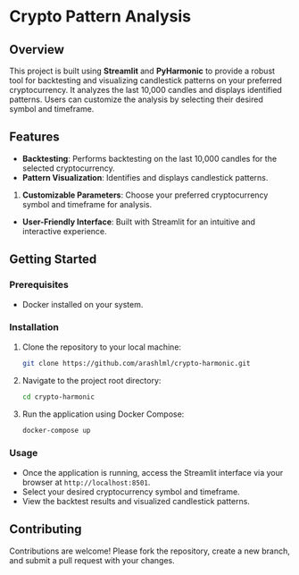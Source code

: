# Crypto Pattern Analysis

## Overview

This project is built using **Streamlit** and **PyHarmonic** to provide a robust tool for backtesting and visualizing candlestick patterns on your preferred cryptocurrency. It analyzes the last 10,000 candles and displays identified patterns. Users can customize the analysis by selecting their desired symbol and timeframe.

## Features

- **Backtesting**: Performs backtesting on the last 10,000 candles for the selected cryptocurrency.
- **Pattern Visualization**: Identifies and displays candlestick patterns.

1. **Customizable Parameters**: Choose your preferred cryptocurrency symbol and timeframe for analysis.

- **User-Friendly Interface**: Built with Streamlit for an intuitive and interactive experience.

## Getting Started

### Prerequisites

- Docker installed on your system.

### Installation

1. Clone the repository to your local machine:

   ```bash
   git clone https://github.com/arashlml/crypto-harmonic.git
   ```

2. Navigate to the project root directory:

   ```bash
   cd crypto-harmonic
   ```

3. Run the application using Docker Compose:

   ```bash
   docker-compose up
   ```

### Usage

- Once the application is running, access the Streamlit interface via your browser at `http://localhost:8501`.
- Select your desired cryptocurrency symbol and timeframe.
- View the backtest results and visualized candlestick patterns.

## Contributing

Contributions are welcome! Please fork the repository, create a new branch, and submit a pull request with your changes.

